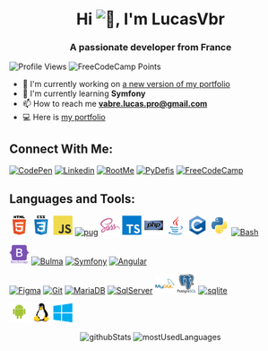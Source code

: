 <!-- Header --><div align="center">

# Hi <img src="https://raw.githubusercontent.com/iampavangandhi/iampavangandhi/master/gifs/Hi.gif" alt="👋" width="50px"/>, I'm LucasVbr
### A passionate developer from France

</div>

<!-- Badges -->
<img src="https://komarev.com/ghpvc/?username=lucasvbr&amp;label=Profile%20views&amp;color=0e75b6&amp;style=flat" alt="Profile Views" /> 
<img src="https://img.shields.io/freecodecamp/points/lucasvbr?label=FreeCodeCamp%20points" alt="FreeCodeCamp Points" /> 


<!-- About -->
- 🔭 I'm currently working on <a href="https://github.com/LucasVbr/Portfolio">a new version of my portfolio</a>
- 🌱 I'm currently learning **Symfony**
- 📫 How to reach me **vabre.lucas.pro@gmail.com**
- 💻 Here is <a href="https://lucasvbr.github.io/Portfolio">my portfolio</a>


<!-- Connect With Me -->
## Connect With Me:
<a href="https://codepen.io/LucasVbr"><img src="https://raw.githubusercontent.com/rahuldkjain/github-profile-readme-generator/master/src/images/icons/Social/codepen.svg" alt="CodePen" width="35px"/></a>
<a href="https://www.linkedin.com/in/lucasvbr"><img src="https://raw.githubusercontent.com/rahuldkjain/github-profile-readme-generator/master/src/images/icons/Social/linked-in-alt.svg" alt="Linkedin" width="35px"/></a>
<a href="https://www.root-me.org/LucasVbr?lang=fr"><img src="https://www.root-me.org/IMG/logo/siteon0.svg" alt="RootMe" width="35px"/></a>
<a href="https://pydefis.callicode.fr/user/mhof/LucasVbr/bba98551173e6b21"><img src="https://pydefis.callicode.fr/static/callicode-vsm.png" alt="PyDefis" width="35px"/></a>
<a href="https://www.freecodecamp.org/LucasVbr"><img src="https://d33wubrfki0l68.cloudfront.net/2f7693e1933ac514c960f51ceae72c91c6716eb2/b2efd/img/fcc_primary_small.svg" alt="FreeCodeCamp" width="35px"/></a>


<!-- Language and Tools -->
## Languages and Tools:
<a href="https://www.w3.org/html/"><img src="https://raw.githubusercontent.com/devicons/devicon/master/icons/html5/html5-original-wordmark.svg" alt="HTML5" width="35px"/></a>
<a href="https://www.w3schools.com/css/"><img src="https://raw.githubusercontent.com/devicons/devicon/master/icons/css3/css3-original-wordmark.svg" alt="CSS3" width="35px"/></a>
<a href="https://developer.mozilla.org/en-US/docs/Web/JavaScript"><img src="https://raw.githubusercontent.com/devicons/devicon/master/icons/javascript/javascript-original.svg" alt="Javascript" width="35px"/></a>
<a href="https://pugjs.org"><img src="https://cdn.worldvectorlogo.com/logos/pug.svg" alt="pug" width="35px"/></a>
<a href="https://sass-lang.com"><img src="https://raw.githubusercontent.com/devicons/devicon/master/icons/sass/sass-original.svg" alt="SASS" width="35px"/></a>
<a href="https://www.typescriptlang.org/"><img src="https://raw.githubusercontent.com/devicons/devicon/master/icons/typescript/typescript-original.svg" alt="Typescript" width="35px"/></a>
<a href="https://www.php.net"><img src="https://raw.githubusercontent.com/devicons/devicon/master/icons/php/php-original.svg" alt="PHP" width="35px"/></a>
<a href="https://www.java.com"><img src="https://raw.githubusercontent.com/devicons/devicon/master/icons/java/java-original.svg" alt="Java" width="35px"/></a>
<a href="https://www.cprogramming.com/"><img src="https://raw.githubusercontent.com/devicons/devicon/master/icons/c/c-original.svg" alt="C" width="35px"/></a>
<a href="https://www.python.org"><img src="https://raw.githubusercontent.com/devicons/devicon/master/icons/python/python-original.svg" alt="Python" width="35px"/></a>
<a href="https://www.gnu.org/software/bash/"><img src="https://www.vectorlogo.zone/logos/gnu_bash/gnu_bash-icon.svg" alt="Bash" width="35px"/></a>

<a href="https://getbootstrap.com"><img src="https://raw.githubusercontent.com/devicons/devicon/master/icons/bootstrap/bootstrap-plain-wordmark.svg" alt="Bootstrap" width="35px"/></a>
<a href="https://bulma.io/"><img src="https://raw.githubusercontent.com/gilbarbara/logos/804dc257b59e144eaca5bc6ffd16949752c6f789/logos/bulma.svg" alt="Bulma" width="35px"/></a>
<a href="https://symfony.com"><img src="https://cdn.jsdelivr.net/gh/devicons/devicon/icons/symfony/symfony-original.svg" alt="Symfony" width="35px"/></a>
<a href="https://angular.io"><img src="https://angular.io/assets/images/logos/angular/angular.svg" alt="Angular" width="35px"/></a>

<a href="https://www.figma.com/"><img src="https://www.vectorlogo.zone/logos/figma/figma-icon.svg" alt="Figma" width="35px"/></a>
<a href="https://git-scm.com/"><img src="https://www.vectorlogo.zone/logos/git-scm/git-scm-icon.svg" alt="Git" width="35px"/></a>
<a href="https://mariadb.org/"><img src="https://www.vectorlogo.zone/logos/mariadb/mariadb-icon.svg" alt="MariaDB" width="35px"/></a>
<a href="https://www.microsoft.com/en-us/sql-server"><img src="https://www.svgrepo.com/show/303229/microsoft-sql-server-logo.svg" alt="SqlServer" width="35px"/></a>
<a href="https://www.mysql.com/"><img src="https://raw.githubusercontent.com/devicons/devicon/master/icons/mysql/mysql-original-wordmark.svg" alt="MySql" width="35px"/></a>
<a href="https://www.postgresql.org"><img src="https://raw.githubusercontent.com/devicons/devicon/master/icons/postgresql/postgresql-original-wordmark.svg" alt="PostgreSql" width="35px"/></a>
<a href="https://www.sqlite.org/"><img src="https://www.vectorlogo.zone/logos/sqlite/sqlite-icon.svg" alt="sqlite" width="35px"/></a>

<a href="https://developer.android.com"><img src="https://raw.githubusercontent.com/devicons/devicon/master/icons/android/android-original-wordmark.svg" alt="Android" width="35px"/></a>
<a href="https://www.linux.org/"><img src="https://raw.githubusercontent.com/devicons/devicon/master/icons/linux/linux-original.svg" alt="Linux" width="35px"/></a>
<a href="https://developer.microsoft.com/fr-fr/windows/"><img src="https://raw.githubusercontent.com/devicons/devicon/1119b9f84c0290e0f0b38982099a2bd027a48bf1/icons/windows8/windows8-original.svg" alt="Windows" width="35px"/></a>



<!-- Stats -->
<div align="center">

<img src="https://github-readme-stats.vercel.app/api?username=lucasvbr&show_icons=true&locale=en" alt="githubStats" />
<img src="https://github-readme-stats.vercel.app/api/top-langs?username=lucasvbr&show_icons=true&locale=en&layout=compact" alt="mostUsedLanguages" />


</div>